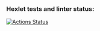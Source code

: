 ### Hexlet tests and linter status:
[![Actions Status](https://github.com/coder108-gh/python-project-83/actions/workflows/hexlet-check.yml/badge.svg)](https://github.com/coder108-gh/python-project-83/actions)